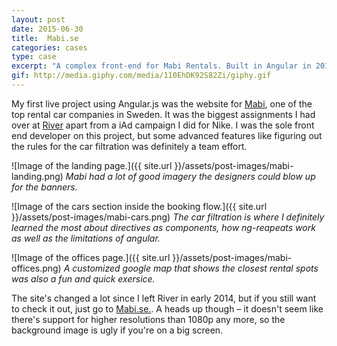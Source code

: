 ```yaml
---
layout: post
date: 2015-06-30
title:  Mabi.se
categories: cases
type: case
excerpt: "A complex front-end for Mabi Rentals. Built in Angular in 2013."
gif: http://media.giphy.com/media/110EhDK92S82Zi/giphy.gif
---
```


My first live project using Angular.js was the website for [Mabi][mabi], one of the top rental car companies in Sweden. It was the biggest assignments I had over at [River][river] apart from a iAd campaign I did for Nike. I was the sole front end developer on this project, but some advanced features like figuring out the rules for the car filtration was definitely a team effort.

![Image of the landing page.]({{ site.url }}/assets/post-images/mabi-landing.png)
*Mabi had a lot of good imagery the designers could blow up for the banners.*

![Image of the cars section inside the booking flow.]({{ site.url }}/assets/post-images/mabi-cars.png)
*The car filtration is where I definitely learned the most about directives as components, how ng-reapeats work as well as the limitations of angular.*

![Image of the offices page.]({{ site.url }}/assets/post-images/mabi-offices.png)
*A customized google map that shows the closest rental spots was also a fun and quick exersice.* 

The site's changed a lot since I left River in early 2014, but if you still want to check it out, just go to [Mabi.se.][mabi]. A heads up though – it doesn't seem like there's support for higher resolutions than 1080p any more, so the background image is ugly if you're on a big screen.

[mabi]: http://www.mabi.se
[river]: http://www.river.se